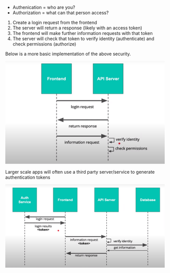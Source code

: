 * Authenication = who are you?
* Authorization = what can that person access?

1. Create a login request from the frontend
2. The server will return a response (likely with an access token)
3. The frontend will make further information requests with that token
4. The server will check that token to verify identity (authenticate) and check permissions (authorize)

Below is a more basic implementation of the above security.

![Access Management](../images/access_management.png)

Larger scale apps will often use a third party server/service to generate authentication tokens

![Access Management Advanced](../images/access_management_advanced.png)